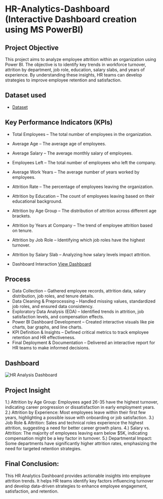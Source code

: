 # HR-Analytics-Dashboard (Interactive Dashboard creation using MS PowerBI)
## Project Objective
This project aims to analyze employee attrition within an organization using Power BI. The objective is to identify key trends in workforce turnover, attrition by department, job role, education, salary slabs, and years of experience. By understanding these insights, HR teams can develop strategies to improve employee retention and satisfaction.

## Dataset used
- <a href="https://github.com/inileshverma/Power-BI-HR-Analytics-Dashboard/blob/main/HR%20Analytics%20Dashboard.pbix">Dataset</a>

## Key Performance Indicators (KPIs)
- Total Employees – The total number of employees in the organization.
- Average Age – The average age of employees.
- Average Salary – The average monthly salary of employees.
- Employees Left – The total number of employees who left the company.
- Average Work Years – The average number of years worked by employees.
- Attrition Rate – The percentage of employees leaving the organization.
- Attrition by Education – The count of employees leaving based on their educational background.
- Attrition by Age Group – The distribution of attrition across different age brackets.
- Attrition by Years at Company – The trend of employee attrition based on tenure.
- Attrition by Job Role – Identifying which job roles have the highest turnover.
- Attrition by Salary Slab – Analyzing how salary levels impact attrition.
  
- Dashboard Interaction <a href="https://github.com/inileshverma/Power-BI-HR-Analytics-Dashboard/blob/main/HR%20Analysis%20Dashboard.png">View Dashboard</a>

## Process
- Data Collection – Gathered employee records, attrition data, salary distribution, job roles, and tenure details.
- Data Cleaning & Preprocessing – Handled missing values, standardized job roles, and ensured data consistency.
- Exploratory Data Analysis (EDA) – Identified trends in attrition, job satisfaction levels, and compensation effects.
- Power BI Dashboard Development – Created interactive visuals like pie charts, bar graphs, and line charts.
- KPI Definition & Insights – Defined critical metrics to track employee retention and HR effectiveness.
- Final Deployment & Documentation – Delivered an interactive report for HR teams to make informed decisions.

## Dashboard
![HR Analysis Dashboard](https://github.com/user-attachments/assets/57e53a7e-82cb-45da-8b3e-48f5691c0127)


## Project Insight
1.) Attrition by Age Group: Employees aged 26-35 have the highest turnover, indicating career progression or dissatisfaction in early employment years.
2.) Attrition by Experience: Most employees leave within their first few years, highlighting a possible issue with onboarding or job satisfaction.
3.) Job Role & Attrition: Sales and technical roles experience the highest attrition, suggesting a need for better career growth plans.
4.) Salary vs. Attrition: The majority of employees leaving earn below $5K, indicating compensation might be a key factor in turnover.
5.) Departmental Impact: Some departments have significantly higher attrition rates, emphasizing the need for targeted retention strategies.

## Final Conclusion:
This HR Analytics Dashboard provides actionable insights into employee attrition trends. It helps HR teams identify key factors influencing turnover and develop data-driven strategies to enhance employee engagement, satisfaction, and retention.
